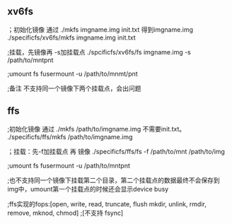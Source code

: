 ## xv6fs
；初始化镜像 通过 ./mkfs imgname.img init.txt 得到imgname.img
./specificfs/xv6fs/mkfs imgname.img init.txt

;挂载，先镜像再 -s加挂载点
./spcificfs/xv6fs/fs imgname.img -s /path/to/mntpnt

;umount fs
fusermount -u /path/to/mnmt/pnt

;备注
不支持同一个镜像下两个挂载点，会出问题

## ffs
;初始化镜像 通过 ./mkfs /path/to/imgname.img 不需要init.txt。
./specificfs/ffs/mkfs /path/to/imgname.img 

；挂载：先-f加挂载点 再 镜像
./specificfs/ffs/fs -f /path/to/mnt /path/to/img

;umount fs
fusermount -u /path/to/mntpnt

;也不支持同一个镜像下挂载第二个目录，第二个挂载点的数据最终不会保存到img中，umount第一个挂载点的时候还会显示device busy

;ffs实现的fops:[open, write, read, truncate, flush mkdir, unlink, rmdir, remove, mknod, chmod]
;[不支持 fsync]

## 